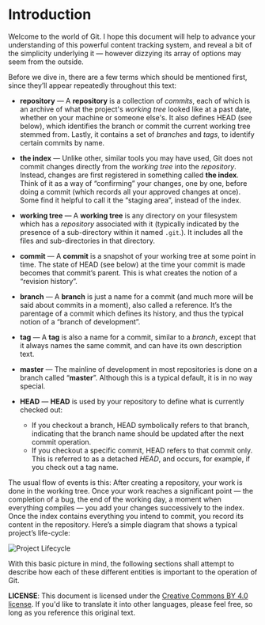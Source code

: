 # Introduction

Welcome to the world of Git. I hope this document will help to advance your understanding of this powerful content tracking system, and reveal a bit of the simplicity underlying it — however dizzying its array of options may seem from the outside.

Before we dive in, there are a few terms which should be mentioned first, since they’ll appear repeatedly throughout this text:

* **repository** — A **repository** is a collection of _commits_, each of which is an archive of what the project's _working tree_ looked like at a past date, whether on your machine or someone else's. It also defines HEAD (see below), which identifies the branch or commit the current working tree stemmed from. Lastly, it contains a set of _branches_ and _tags_, to identify certain commits by name.

* **the index** — Unlike other, similar tools you may have used, Git does not commit changes directly from the _working tree_ into the _repository_. Instead, changes are first registered in something called **the index**. Think of it as a way of “confirming” your changes, one by one, before doing a commit (which records all your approved changes at once). Some find it helpful to call it the “staging area”, instead of the index.

* **working tree** — A **working tree** is any directory on your filesystem which has a _repository_ associated with it (typically indicated by the presence of a sub-directory within it named `.git`.). It includes all the files and sub-directories in that directory.

* **commit** — A **commit** is a snapshot of your working tree at some point in time. The state of HEAD (see below) at the time your commit is made becomes that commit’s parent. This is what creates the notion of a “revision history”.

* **branch** — A **branch** is just a name for a commit (and much more will be said about commits in a moment), also called a reference. It’s the parentage of a commit which defines its history, and thus the typical notion of a “branch of development”.

* **tag** — A **tag** is also a name for a commit, similar to a _branch_, except that it always names the same commit, and can have its own description text.

* **master** — The mainline of development in most repositories is done on a branch called “**master**”. Although this is a typical default, it is in no way special.

* **HEAD** — **HEAD** is used by your repository to define what is currently checked out:
  * If you checkout a branch, HEAD symbolically refers to that branch, indicating that the branch name should be updated after the next commit operation.
  *  If you checkout a specific commit, HEAD refers to that commit only. This is referred to as a detached _HEAD_, and occurs, for example, if you check out a tag name.

The usual flow of events is this: After creating a repository, your work is done in the working tree. Once your work reaches a significant point — the completion of a bug, the end of the working day, a moment when everything compiles — you add your changes successively to the index. Once the index contains everything you intend to commit, you record its content in the repository. Here’s a simple diagram that shows a typical project’s life-cycle:

![Project Lifecycle](images/lifecycle.png)

With this basic picture in mind, the following sections shall attempt to describe how each of these different entities is important to the operation of Git.

**LICENSE**: This document is licensed under the [Creative Commons BY 4.0 license](https://creativecommons.org/licenses/by/4.0/legalcode). If you'd like to translate it into other languages, please feel free, so long as you reference this original text.

